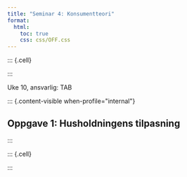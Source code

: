 ```yaml
---
title: "Seminar 4: Konsumentteori"
format:
  html:
    toc: true
    css: css/OFF.css
---
```


::: {.cell}

:::


Uke 10, ansvarlig: TAB



::: {.content-visible when-profile="internal"}
## Oppgave 1: Husholdningens tilpasning 
:::


::: {.cell}

:::


